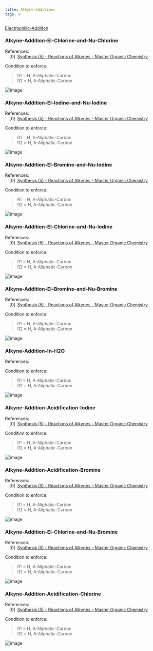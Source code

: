 ```yaml
---
title: Alkyne-Additions
tags: ⚙️
---
```


[Electrophilic-Addition](/notes/Additions/Electrophilic-Addition/Electrophilic-Addition.md)
 
### Alkyne-Addition-El-Chlorine-and-Nu-Chlorine

References:   
 [0] [Synthesis (5) - Reactions of Alkynes – Master Organic Chemistry](https://www.masterorganicchemistry.com/2014/01/29/synthesis-5-reactions-of-alkynes/)  
 


 
  Condition to enforce: 
> R1 = H, A-Aliphatic-Carbon  
> R2 = H, A-Aliphatic-Carbon  
> 




![image](/notes/images/Alkyne-Addition-El-Chlorine-and-Nu-Chlorine.png)

### Alkyne-Addition-El-Iodine-and-Nu-Iodine

References:   
 [0] [Synthesis (5) - Reactions of Alkynes – Master Organic Chemistry](https://www.masterorganicchemistry.com/2014/01/29/synthesis-5-reactions-of-alkynes/)  
 


 
  Condition to enforce: 
> R1 = H, A-Aliphatic-Carbon  
> R2 = H, A-Aliphatic-Carbon  
> 




![image](/notes/images/Alkyne-Addition-El-Iodine-and-Nu-Iodine.png)

### Alkyne-Addition-El-Bromine-and-Nu-Iodine

References:   
 [0] [Synthesis (5) - Reactions of Alkynes – Master Organic Chemistry](https://www.masterorganicchemistry.com/2014/01/29/synthesis-5-reactions-of-alkynes/)  
 


 
  Condition to enforce: 
> R1 = H, A-Aliphatic-Carbon  
> R2 = H, A-Aliphatic-Carbon  
> 




![image](/notes/images/Alkyne-Addition-El-Bromine-and-Nu-Iodine.png)

### Alkyne-Addition-El-Chlorine-and-Nu-Iodine

References:   
 [0] [Synthesis (5) - Reactions of Alkynes – Master Organic Chemistry](https://www.masterorganicchemistry.com/2014/01/29/synthesis-5-reactions-of-alkynes/)  
 


 
  Condition to enforce: 
> R1 = H, A-Aliphatic-Carbon  
> R2 = H, A-Aliphatic-Carbon  
> 




![image](/notes/images/Alkyne-Addition-El-Chlorine-and-Nu-Iodine.png)

### Alkyne-Addition-El-Bromine-and-Nu-Bromine

References:   
 [0] [Synthesis (5) - Reactions of Alkynes – Master Organic Chemistry](https://www.masterorganicchemistry.com/2014/01/29/synthesis-5-reactions-of-alkynes/)  
 


 
  Condition to enforce: 
> R1 = H, A-Aliphatic-Carbon  
> R2 = H, A-Aliphatic-Carbon  
> 




![image](/notes/images/Alkyne-Addition-El-Bromine-and-Nu-Bromine.png)

### Alkyne-Addition-In-H2O

References: 


 
  Condition to enforce: 
> R1 = H, A-Aliphatic-Carbon  
> R2 = H, A-Aliphatic-Carbon  
> 




![image](/notes/images/Alkyne-Addition-In-H2O.png)

### Alkyne-Addition-Acidification-Iodine

References:   
 [0] [Synthesis (5) - Reactions of Alkynes – Master Organic Chemistry](https://www.masterorganicchemistry.com/2014/01/29/synthesis-5-reactions-of-alkynes/)  
 


 
  Condition to enforce: 
> R1 = H, A-Aliphatic-Carbon  
> R2 = H, A-Aliphatic-Carbon  
> 




![image](/notes/images/Alkyne-Addition-Acidification-Iodine.png)

### Alkyne-Addition-Acidification-Bromine

References:   
 [0] [Synthesis (5) - Reactions of Alkynes – Master Organic Chemistry](https://www.masterorganicchemistry.com/2014/01/29/synthesis-5-reactions-of-alkynes/)  
 


 
  Condition to enforce: 
> R1 = H, A-Aliphatic-Carbon  
> R2 = H, A-Aliphatic-Carbon  
> 




![image](/notes/images/Alkyne-Addition-Acidification-Bromine.png)

### Alkyne-Addition-El-Chlorine-and-Nu-Bromine

References:   
 [0] [Synthesis (5) - Reactions of Alkynes – Master Organic Chemistry](https://www.masterorganicchemistry.com/2014/01/29/synthesis-5-reactions-of-alkynes/)  
 


 
  Condition to enforce: 
> R1 = H, A-Aliphatic-Carbon  
> R2 = H, A-Aliphatic-Carbon  
> 




![image](/notes/images/Alkyne-Addition-El-Chlorine-and-Nu-Bromine.png)

### Alkyne-Addition-Acidification-Chlorine

References:   
 [0] [Synthesis (5) - Reactions of Alkynes – Master Organic Chemistry](https://www.masterorganicchemistry.com/2014/01/29/synthesis-5-reactions-of-alkynes/)  
 


 
  Condition to enforce: 
> R1 = H, A-Aliphatic-Carbon  
> R2 = H, A-Aliphatic-Carbon  
> 




![image](/notes/images/Alkyne-Addition-Acidification-Chlorine.png)

